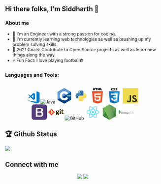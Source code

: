 ## Hi there folks, I'm Siddharth 👋

### About me

- 🌱 I'm an Engineer with a strong passion for coding.
- 🔭 I'm currently learning web technologies as well as brushing up my problem solving skills. 
- 🥅 2021 Goals: Contribute to Open Source projects as well as learn new things along the way.
- ⚡ Fun Fact: I love playing football⚽


### Languages and Tools:

<p align="center">
<br/>
<img alt="Visual Studio Code" width="40px" src="https://raw.githubusercontent.com/github/explore/80688e429a7d4ef2fca1e82350fe8e3517d3494d/topics/visual-studio-code/visual-studio-code.png" />
<img alt="Java" width="50px" src="https://user-images.githubusercontent.com/56535991/108039229-d9042c00-7061-11eb-8808-27b13bc2347a.png" />
<img alt="CPP" width="50px" src="https://raw.githubusercontent.com/github/explore/80688e429a7d4ef2fca1e82350fe8e3517d3494d/topics/cpp/cpp.png" />
<img alt="Python" width="50px" src="https://raw.githubusercontent.com/github/explore/80688e429a7d4ef2fca1e82350fe8e3517d3494d/topics/python/python.png" />
<img alt="HTML5" width="50px" src="https://raw.githubusercontent.com/github/explore/80688e429a7d4ef2fca1e82350fe8e3517d3494d/topics/html/html.png" />
<img alt="CSS3" width="50px" src="https://raw.githubusercontent.com/github/explore/80688e429a7d4ef2fca1e82350fe8e3517d3494d/topics/css/css.png" />
<img alt="JS" width="50px" src="https://raw.githubusercontent.com/github/explore/80688e429a7d4ef2fca1e82350fe8e3517d3494d/topics/javascript/javascript.png" />
<br/>
<img alt="Bootstrap" width="50px" src="https://raw.githubusercontent.com/github/explore/78df643247d429f6cc873026c0622819ad797942/topics/bootstrap/bootstrap.png" />
<img alt="Git" width="50px" src="https://raw.githubusercontent.com/github/explore/80688e429a7d4ef2fca1e82350fe8e3517d3494d/topics/git/git.png" />
<img alt="GitHub" width="50px" src="https://user-images.githubusercontent.com/56535991/108171967-3f508380-7122-11eb-944c-9dea71bce1cb.png" />
<img alt="React" width="50px" src="https://raw.githubusercontent.com/github/explore/78df643247d429f6cc873026c0622819ad797942/topics/react/react.png" />
<img alt="Node" width="50px" src="https://raw.githubusercontent.com/github/explore/78df643247d429f6cc873026c0622819ad797942/topics/nodejs/nodejs.png" />
<img alt="MongoDB" width="50px" src="https://raw.githubusercontent.com/github/explore/78df643247d429f6cc873026c0622819ad797942/topics/mongodb/mongodb.png" />

</p>


## 🏆 Github Status

<img  src="https://github-readme-stats.vercel.app/api?username=siddharth-bhatnagar&count_private=true&show_icons=true&theme=algolia" width="50%" >
<!--<img  src="https://github-readme-streak-stats.herokuapp.com/?user=siddharth-bhatnagar&theme=algolia" width="48%" > -->
<br>

## Connect with me

<div align="center">
  
[<img src="https://img.shields.io/badge/Github-%23000000.svg?&style=for-the-badge&logo=github&logoColor=white">](https://github.com/siddharth-bhatnagar)
[<img src="https://img.shields.io/badge/linkedin-%230077B5.svg?&style=for-the-badge&logo=linkedin&logoColor=white">](https://www.linkedin.com/in/siddharth-bhatnagar-msit/)

<br />


</div>
